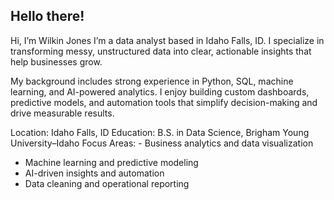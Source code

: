 ## Hello there!

Hi, I’m Wilkin Jones
I’m a data analyst based in Idaho Falls, ID. I specialize in transforming messy, unstructured data into clear, actionable insights that help businesses grow.

My background includes strong experience in Python, SQL, machine learning, and AI-powered analytics. I enjoy building custom dashboards, predictive models, and automation tools that simplify decision-making and drive measurable results.

Location: Idaho Falls, ID
Education: B.S. in Data Science, Brigham Young University–Idaho
Focus Areas: - Business analytics and data visualization
- Machine learning and predictive modeling
- AI-driven insights and automation
- Data cleaning and operational reporting
